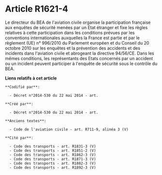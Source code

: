 # Article R1621-4

Le directeur du BEA de l'aviation civile organise la participation française aux enquêtes de sécurité menées par un Etat
étranger et fixe les règles relatives à cette participation dans les conditions prévues par les conventions internationales
auxquelles la France est partie et par le règlement (UE) n° 996/2010 du Parlement européen et du Conseil du 20 octobre 2010
sur les enquêtes et la prévention des accidents et des incidents dans l'aviation civile et abrogeant la directive 94/56/CE.
Dans les mêmes conditions, les représentants des Etats concernés par un accident ou un incident peuvent participer à
l'enquête de sécurité sous le contrôle du BEA.

**Liens relatifs à cet article**

	**Codifié par**:

	  - Décret n°2014-530 du 22 mai 2014 - art.

	**Créé par**:

	  - Décret n°2014-530 du 22 mai 2014 - art.

	**Anciens textes**:

	  - Code de l'aviation civile - art. R711-9, alinéa 3 (V)

	**Cité par**:

	  - Code des transports - art. R1831-3 (V)
	  - Code des transports - art. R1851-2 (V)
	  - Code des transports - art. R1862-3 (V)
	  - Code des transports - art. R1871-3 (V)
	  - Code des transports - art. R1882-3 (V)
	  - Code des transports - art. R1892-3 (V)

